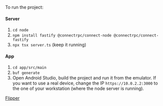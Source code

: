 To run the project:

#### Server
1. `cd node`
2. `npm install fastify @connectrpc/connect-node @connectrpc/connect-fastify`
3. `npx tsx server.ts` (keep it running)

#### App
1. `cd app/src/main`
2. `buf generate`
3. Open Android Studio, build the project and run it from the emulator. If you want to use a real device, change the IP `https://10.0.2.2:3000` to the one of your workstation (where the node server is running).

[Flipper](https://fbflipper.com/)